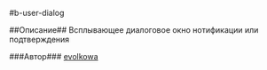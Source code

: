 #b-user-dialog

##Описание##
Всплывающее диалоговое окно нотификации или подтверждения

###Автор###
[evolkowa](https://staff.yandex-team.ru/evolkowa)
